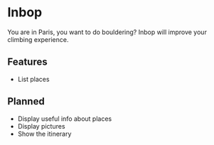 # Inbop

You are in Paris, you want to do bouldering? 
Inbop will improve your climbing experience.

## Features

- List places

## Planned

- Display useful info about places
- Display pictures
- Show the itinerary